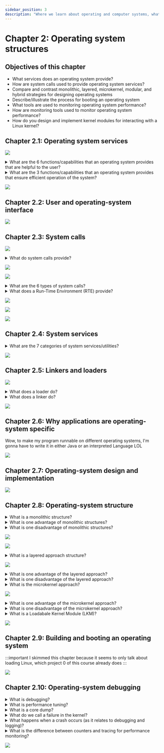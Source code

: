 ```yaml
---
sidebar_position: 3
description: "Where we learn about operating and computer systems, what they do, their architecture, security and more"
---
```


# Chapter 2: Operating system structures

## Objectives of this chapter
- What services does an operating system provide?
- How are system calls used to provide operating system services?
- Compare and contrast monolithic, layered, microkernel, modular, and hybrid strategies for designing operating systems
- Describe/illustrate the process for booting an operating system
- What tools are used to monitoring operating system performance?
- How are monitoring tools used to monitor operating system performance?
- How do you design and implement kernel modules for interacting with a Linux kernel?

## Chapter 2.1: Operating system services

![](./assets/f2.1.1.png)

<details>
    <summary>What are the 6 functions/capabilities that an operating system provides that are helpful to the user?</summary>
    <ul>
        <li>A user interface</li>
        <li>Ability to execute a program</li>
        <li>Ability to perform I/O operations</li>
        <li>Ability to manipulate the file system</li>
        <li>Ability to communicate with other processes via a network</li>
        <li>Ability to detect errors</li>
    </ul>
</details>

<details>
    <summary>What are the 3 functions/capabilities that an operating system provides that ensure efficient operation of the system?</summary>
    <ul>
        <li>Resource allocation</li>
        <li>Logging</li>
        <li>Protection and security</li>
    </ul>
</details>

![](./assets/sg2.1.png)

## Chapter 2.2: User and operating-system interface

![](./assets/sg2.2.png)

## Chapter 2.3: System calls

![](./assets/f2.3.1.png)

<details>
    <summary>What do system calls provide?</summary>
    <div>They provide an interface to the services made available by the operating system</div>
</details>

![](./assets/pa2.3.2.png)

![](./assets/f2.3.2.png)

<details>
    <summary>What are the 6 types of system calls?</summary>
    <ul>
        <li>Process control</li>
        <li>File management</li>
        <li>Device management</li>
        <li>Informationn maintenance</li>
        <li>Communications</li>
        <li>Protection</li>
    </ul>
</details>

<details>
    <summary>What does a Run-Time Environment (RTE) provide?</summary>
    <div>A full bundle of compiler, libraries, and laoders to be able to execute applications written in a given programming language</div>
</details>

![](./assets/f2.3.3.png)

![](./assets/standard-c-library.png)

![](./assets/sg2.3.png)

## Chapter 2.4: System services

<details>
    <summary>What are the 7 categories of system services/utilities?</summary>
    <ul>
        <li>File management</li>
        <li>Status information</li>
        <li>File modification</li>
        <li>Programming language support</li>
        <li>Program loading and execution</li>
        <li>Communications</li>
        <li>Background services</li>
    </ul>
</details>

![](./assets/sg2.4.png)

## Chapter 2.5: Linkers and loaders

![](./assets/pa2.5.1.png)

<details>
    <summary>What does a loader do?</summary>
    <div>Loads a binary executable file into memory so we can run it</div>
</details>

<details>
    <summary>What does a linker do?</summary>
    <div>It combines relocatable objectr files into a single executable file</div>
</details>

![](./assets/sg2.5.png)

## Chapter 2.6: Why applications are operating-system specific

Wow, to make my program runnable on different operating systems, I'm gonna have to write it in either Java or an interpreted Language LOL

![](./assets/sg2.6.png)

## Chapter 2.7: Operating-system design and implementation

![](./assets/sg2.7.png)

## Chapter 2.8: Operating-system structure

<details>
    <summary>What is a monolithic structure?</summary>
    <div>A way of organizing an operating system in which you put all of the kernel's functionality into a single, static binary file that runs in a single address space</div>
</details>

<details>
    <summary>What is one advantage of monolithic structures?</summary>
    <div>They have very little overhead inthe system-call interface</div>
</details>

<details>
    <summary>What is one disadvantage of monolithic structures?</summary>
    <div>They're difficult to implement and extend</div>
</details>

![](./assets/f2.8.1.png)

![](./assets/f2.8.2.png)

<details>
    <summary>What is a layered approach structure?</summary>
    <div>It is a way of organizing an operating system by dividing it into separate, smaller components that have specific and limited functionality. The bottom layer is layer 0, the highest layer is layer N</div>
</details>

![](./assets/f2.8.3.png)

<details>
    <summary>What is one advantage of the layered approach?</summary>
    <div>It is easier to construct and debug, and changing one layer affects only that layer (as opposed to the monolithic approach where changes in one place affect everyone)</div>
</details>

<details>
    <summary>What is one disadvantage of the layered approach?</summary>
    <div>The layered approach results in poor performance due to the overhead of having to traverse so many layers</div>
</details>

<details>
    <summary>What is the microkernel approach?</summary>
    <div>It is a way of organizing an operating system by separating non-essential components from the kernel, implementing them as user-level programs, and putting them in different address spaces</div>
</details>

![](./assets/f2.8.4.png)

<details>
    <summary>What is one advantage of the microkernel approach?</summary>
    <div>Easier to extend the OS. Easier portability of OS. Increased security and reliability</div>
</details>


<details>
    <summary>What is one disadvantage of the microkernel approach?</summary>
    <div>Lower performance due to increased system-function overhead. User-level services that need to communicate with one another live in different address spaces</div>
</details>

<details>
    <summary>What is a Loadabale Kernel Module (LKM)?</summary>
    <div>An operating-system design where the kernel has a bunch of core components, and it can "call in" additional services via modules either at boot time or during run time</div>
</details>

![](./assets/sg2.8.png)

## Chapter 2.9: Building and booting an operating system

:::important
I skimmed this chapter because it seems to only talk about loading Linux, which project 0 of this course already does
:::

![](./assets/sg2.9.png)

## Chapter 2.10: Operating-system debugging

<details>
    <summary>What is debugging?</summary>
    <div>The process of finding and fixing errors</div>
</details>

<details>
    <summary>What is performance tuning?</summary>
    <div>The process of improving performance by removing processing bottlenecks</div>
</details>

<details>
    <summary>What is a core dump?</summary>
    <div>A capture of the memory of a process that has failed (in this context, core = memory)</div>
</details>

<details>
    <summary>What do we call a failure in the kernel?</summary>
    <div>A crash</div>
</details>

<details>
    <summary>What happens when a crash occurs (as it relates to debugging and logging)?</summary>
    <div>The error information is saved to a log file, and the memory state is saved to a crash dump</div>
</details>

<details>
    <summary>What is the difference between counters and tracing for performance monitoring?</summary>
    <div>Counters count the number of events; tracers follow the steps of a specific event</div>
</details>

![](./assets/sg2.10.png)
